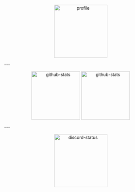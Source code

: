 <p align="center" width="100%">
    <img height="175px" src="https://i.imgur.com/W6mUoiN.png" alt="profile">
</p>
---
<p align="center" width="100%">
    <img height="160px" src="https://github-readme-stats-git-masterrstaa-rickstaa.vercel.app/api?username=soevielofficial&theme=radical&hide_border=false&include_all_commits=true&count_private=false" alt="github-stats">
    <img height="160px" src="https://github-readme-stats-git-masterrstaa-rickstaa.vercel.app/api/top-langs/?username=soevielofficial&theme=radical&hide_border=false&include_all_commits=true&count_private=false&layout=compact" alt="github-stats">
</p>
---
<p align="center" width="100%">
    <img height="175px" src="https://lanyard.cnrad.dev/api/442224069899976707?theme=dark&amp;hideDiscrim=true" alt="discord-status">
</p>

